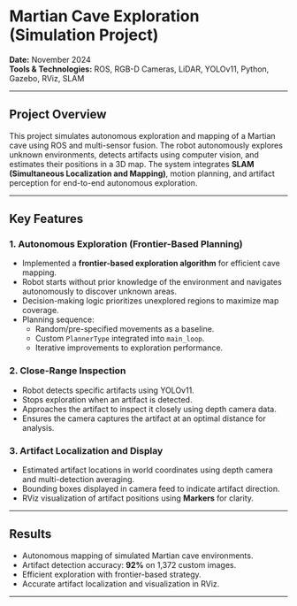 # Martian Cave Exploration (Simulation Project)

**Date:** November 2024  
**Tools & Technologies:** ROS, RGB-D Cameras, LiDAR, YOLOv11, Python, Gazebo, RViz, SLAM

---

## Project Overview
This project simulates autonomous exploration and mapping of a Martian cave using ROS and multi-sensor fusion. The robot autonomously explores unknown environments, detects artifacts using computer vision, and estimates their positions in a 3D map. The system integrates **SLAM (Simultaneous Localization and Mapping)**, motion planning, and artifact perception for end-to-end autonomous exploration.

---

## Key Features

### 1. Autonomous Exploration (Frontier-Based Planning)
- Implemented a **frontier-based exploration algorithm** for efficient cave mapping.
- Robot starts without prior knowledge of the environment and navigates autonomously to discover unknown areas.
- Decision-making logic prioritizes unexplored regions to maximize map coverage.
- Planning sequence:
  - Random/pre-specified movements as a baseline.
  - Custom `PlannerType` integrated into `main_loop`.
  - Iterative improvements to exploration performance.

### 2. Close-Range Inspection
- Robot detects specific artifacts using YOLOv11.
- Stops exploration when an artifact is detected.
- Approaches the artifact to inspect it closely using depth camera data.
- Ensures the camera captures the artifact at an optimal distance for analysis.

### 3. Artifact Localization and Display
- Estimated artifact locations in world coordinates using depth camera and multi-detection averaging.
- Bounding boxes displayed in camera feed to indicate artifact direction.
- RViz visualization of artifact positions using **Markers** for clarity.

---

## Results
- Autonomous mapping of simulated Martian cave environments.
- Artifact detection accuracy: **92%** on 1,372 custom images.
- Efficient exploration with frontier-based strategy.
- Accurate artifact localization and visualization in RViz.

---
